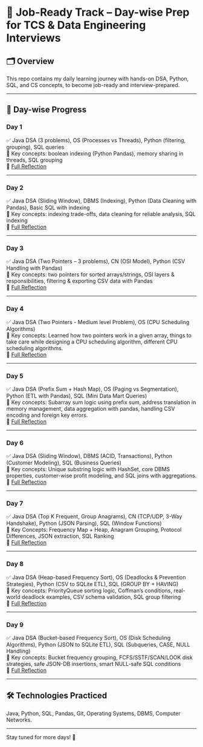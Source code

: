# 💼 Job-Ready Track – Day-wise Prep for TCS & Data Engineering Interviews

## 🗂️ Overview
This repo contains my daily learning journey with hands-on DSA, Python, SQL, and CS concepts, to become job-ready and interview-prepared.

---

## 📅 Day-wise Progress

### Day 1
✅ Java DSA (3 problems), OS (Processes vs Threads), Python (filtering, grouping), SQL queries  
🧠 Key concepts: boolean indexing (Python Pandas), memory sharing in threads, SQL grouping  
📝 [Full Reflection](./Reflection-Notes/Day1.md)

---

### Day 2
✅ Java DSA (Sliding Window), DBMS (Indexing), Python (Data Cleaning with Pandas), Basic SQL with indexing  
🧠 Key concepts: indexing trade-offs, data cleaning for reliable analysis, SQL indexing  
📝 [Full Reflection](./Reflection-Notes/Day2.md)

---

### Day 3
✅ Java DSA (Two Pointers – 3 problems), CN (OSI Model), Python (CSV Handling with Pandas)  
🧠 Key concepts: two pointers for sorted arrays/strings, OSI layers & responsibilities, filtering & exporting CSV data with Pandas  
📝 [Full Reflection](./Reflection-Notes/Day3.md)

---

### Day 4
✅ Java DSA (Two Pointers - Medium level Problem), OS (CPU Scheduling Algorithms)   
🧠 Key concepts: Learned how two pointers work in a given array, things to take care while designing a CPU scheduling algorithm, different CPU scheduling algorithms.   
📝 [Full Reflection](./Reflection-Notes/Day4.md)   

---

### Day 5  
✅ Java DSA (Prefix Sum + Hash Map), OS (Paging vs Segmentation), Python (ETL with Pandas), SQL (Mini Data Mart Queries)  
🧠 Key concepts: Subarray sum logic using prefix sum, address translation in memory management, data aggregation with pandas, handling CSV encoding and foreign key errors.  
📝 [Full Reflection](./Reflection-Notes/Day5.md)  

---

### Day 6  
✅ Java DSA (Sliding Window), DBMS (ACID, Transactions), Python (Customer Modeling), SQL (Business Queries)  
🧠 Key concepts: Unique substring logic with HashSet, core DBMS properties, customer-wise profit modeling, and SQL joins with aggregations.  
📝 [Full Reflection](./Reflection-Notes/Day6.md)   

---

### Day 7  
✅ Java DSA (Top K Frequent, Group Anagrams), CN (TCP/UDP, 3-Way Handshake), Python (JSON Parsing), SQL (Window Functions)  
🧠 Key Concepts: Frequency Map + Heap, Anagram Grouping, Protocol Differences, JSON extraction, SQL Ranking  
📝 [Full Reflection](./Reflection-Notes/Day7.md)

---

### Day 8  
✅ Java DSA (Heap-based Frequency Sort), OS (Deadlocks & Prevention Strategies), Python (CSV to SQLite ETL), SQL (GROUP BY + HAVING)  
🧠 Key concepts: PriorityQueue sorting logic, Coffman’s conditions, real-world deadlock examples, CSV schema validation, SQL group filtering  
📝 [Full Reflection](./Reflection-Notes/Day8.md)

---

### Day 9  
✅ Java DSA (Bucket-based Frequency Sort), OS (Disk Scheduling Algorithms), Python (JSON to SQLite ETL), SQL (Subqueries, CASE, NULL Handling)  
🧠 Key concepts: Bucket frequency grouping, FCFS/SSTF/SCAN/LOOK disk strategies, safe JSON-DB insertions, smart NULL-safe SQL conditions  
📝 [Full Reflection](./Reflection-Notes/Day9.md)

---

## 🛠️ Technologies Practiced
Java, Python, SQL, Pandas, Git, Operating Systems, DBMS, Computer Networks.

---

Stay tuned for more days! 🚀
